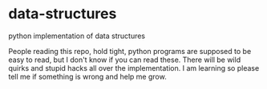 # data-structures
python implementation of data structures

People reading this repo, hold tight, python programs are supposed to be easy to read, but I don't know if you can 
read these. There will be wild quirks and stupid hacks all over the implementation. I am learning so please tell me
if something is wrong and help me grow.
